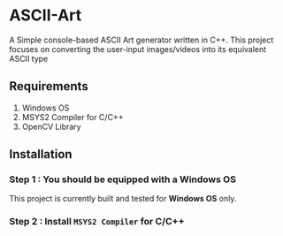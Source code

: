 # ASCII-Art
A Simple console-based ASCII Art generator written in C++. This project focuses on converting the user-input images/videos into its equivalent ASCII type

## Requirements
1. Windows OS
2. MSYS2 Compiler for C/C++
3. OpenCV Library

## Installation
### Step 1 : You should be equipped with a Windows OS
This project is currently built and tested for **Windows OS** only.
### Step 2 : Install `MSYS2 Compiler` for C/C++
